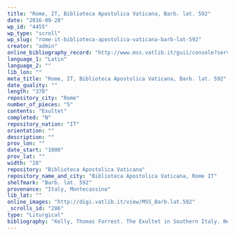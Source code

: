 ```yaml
---
title: "Rome, IT, Biblioteca Apostolica Vaticana, Barb. lat. 592"
date: "2016-09-28"
wp_id: "4455"
wp_type: "scroll"
wp_slug: "rome-it-biblioteca-apostolica-vaticana-barb-lat-592"
creator: "admin"
online_bibliography_record: "http://www.mss.vatlib.it/guii/console?service=present&term=@5Barb.lat.592_ms&item=1&add=0&search=1&filter=&relation=3&operator=&attribute=3040"
language_1: "Latin"
language_2: ""
lib_lon: ""
meta_title: "Rome, IT, Biblioteca Apostolica Vaticana, Barb. lat. 592"
date_quality: ""
length: "378"
repository_city: "Rome"
number_of_pieces: "5"
contents: "Exultet"
completed: "N"
repository_nation: "IT"
orientation: ""
description: ""
prov_lon: ""
date_start: "1000"
prov_lat: ""
width: "28"
repository: "Biblioteca Apostolica Vaticana"
repository_name_and_city: "Biblioteca Apostolica Vaticana, Rome IT"
shelfmark: "Barb. lat. 592"
provenance: "Italy, Montecassino"
lib_lat: ""
online_images: "http://digi.vatlib.it/view/MSS_Barb.lat.592"
_scrolls_id: "286"
type: "Liturgical"
bibliography: "Kelly, Thomas Forrest. The Exultet in Southern Italy. New York: Oxford University Press, 1996.<br/> Suski, Andrzej Wojciech, Giacomo Baroffio, and Manlio Sodi. “Rotoli Liturgici Medievali (Secoli VII-XV). Censimento E Bibliografia.” Revista Liturgica 101, no. 3 (2014): 603–21."
---
```



